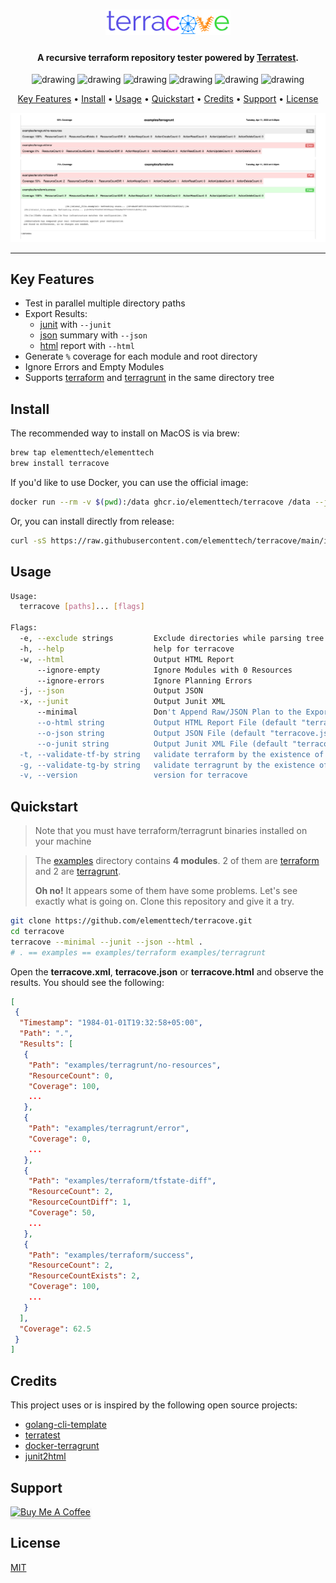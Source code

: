 
<h1 align="center">
  <img src="./assets/logo/logo.png" alt="terracove" width="200">
</h1>

<h4 align="center">A recursive terraform repository tester powered by <a href="https://terratest.gruntwork.io/" target="_blank">Terratest</a>.</h4>

<p align="center">
<img src="https://github.com/elementtech/terracove/actions/workflows/test.yml/badge.svg" alt="drawing"/>
<img src="https://github.com/elementtech/terracove/actions/workflows/lint.yml/badge.svg" alt="drawing"/>
<img src="https://codecov.io/gh/elementtech/terracove/branch/main/graph/badge.svg" alt="drawing"/>
<img src="https://goreportcard.com/badge/elementtech/terracove" alt="drawing"/>
<img src="https://img.shields.io/github/v/release/elementtech/terracove" alt="drawing"/>
<img src="https://img.shields.io/github/downloads/elementtech/terracove/total.svg" alt="drawing"/>
</p>

<p align="center">
  <a href="#key-features">Key Features</a> •
  <a href="#install">Install</a> •
  <a href="#usage">Usage</a> •
  <a href="#quickstart">Quickstart</a> •
  <a href="#credits">Credits</a> •
  <a href="#support">Support</a> •
  <a href="#license">License</a>
</p>

![screenshot](./assets/example.png)

<hr>


## Key Features

* Test in parallel multiple directory paths
* Export Results:
  * [junit](./examples/terracove.xml) with `--junit`
  * [json](./examples/terracove.json) summary with `--json`
  * [html](./examples/terracove.html) report with `--html`
* Generate `%` coverage for each module and root directory
* Ignore Errors and Empty Modules
* Supports [terraform](https://www.terraform.io/) and [terragrunt](https://terragrunt.gruntwork.io/) in the same directory tree


## Install

The recommended way to install on MacOS is via brew:

```sh
brew tap elementtech/elementtech
brew install terracove
```

If you'd like to use Docker, you can use the official image:
```sh
docker run --rm -v $(pwd):/data ghcr.io/elementtech/terracove /data --json --junit --html
```

Or, you can install directly from release:
```sh
curl -sS https://raw.githubusercontent.com/elementtech/terracove/main/install.sh | bash
```
## Usage

```sh
Usage:
  terracove [paths]... [flags]

Flags:
  -e, --exclude strings         Exclude directories while parsing tree
  -h, --help                    help for terracove
  -w, --html                    Output HTML Report
      --ignore-empty            Ignore Modules with 0 Resources
      --ignore-errors           Ignore Planning Errors
  -j, --json                    Output JSON
  -x, --junit                   Output Junit XML
      --minimal                 Don't Append Raw/JSON Plan to the Exported Output
      --o-html string           Output HTML Report File (default "terracove.html")
      --o-json string           Output JSON File (default "terracove.json")
      --o-junit string          Output Junit XML File (default "terracove.xml")
  -t, --validate-tf-by string   validate terraform by the existence of [filename] in a directory (default "main.tf")
  -g, --validate-tg-by string   validate terragrunt by the existence of [filename] in a directory (default "terragrunt.hcl")
  -v, --version                 version for terracove
```

## Quickstart
> Note that you must have terraform/terragrunt binaries installed on your machine

> The [examples](./examples) directory contains **4 modules**. 2 of them are [terraform](./examples/terraform) and 2 are [terragrunt](./examples/terragrunt). 
> 
> **Oh no!** It appears some of them have some problems. Let's see exactly what is going on.
> Clone this repository and give it a try.

```sh
git clone https://github.com/elementtech/terracove.git
cd terracove
terracove --minimal --junit --json --html . 
# . == examples == examples/terraform examples/terragrunt
```

Open the **terracove.xml**, **terracove.json** or **terracove.html** and observe the results. You should see the following:

```json
[
 {
  "Timestamp": "1984-01-01T19:32:58+05:00",
  "Path": ".",
  "Results": [
   {
    "Path": "examples/terragrunt/no-resources",
    "ResourceCount": 0,
    "Coverage": 100,
    ...
   },
   {
    "Path": "examples/terragrunt/error",
    "Coverage": 0,
    ...
   },
   {
    "Path": "examples/terraform/tfstate-diff",
    "ResourceCount": 2,
    "ResourceCountDiff": 1,
    "Coverage": 50,
    ...
   },
   {
    "Path": "examples/terraform/success",
    "ResourceCount": 2,
    "ResourceCountExists": 2,
    "Coverage": 100,
    ...
   }
  ],
  "Coverage": 62.5
 }
]
```


## Credits

This project uses or is inspired by the following open source projects:

- [golang-cli-template](https://github.com/FalcoSuessgott/golang-cli-template)
- [terratest](https://terratest.gruntwork.io/)
- [docker-terragrunt](https://github.com/devops-infra/docker-terragrunt)
- [junit2html](https://github.com/kitproj/junit2html)
## Support

<a href="https://www.buymeacoffee.com/elementtech" target="_blank"><img src="https://www.buymeacoffee.com/assets/img/custom_images/purple_img.png" alt="Buy Me A Coffee" style="height: 41px !important;width: 174px !important;box-shadow: 0px 3px 2px 0px rgba(190, 190, 190, 0.5) !important;-webkit-box-shadow: 0px 3px 2px 0px rgba(190, 190, 190, 0.5) !important;" ></a>

## License

[MIT](LICENSE)
